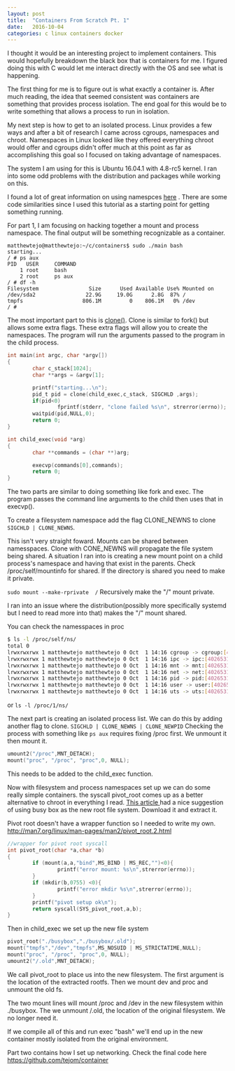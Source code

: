 ```yaml
---
layout: post
title:  "Containers From Scratch Pt. 1"
date:   2016-10-04
categories: c linux containers docker
---
```


I thought it would be an interesting project to implement containers. This would hopefully breakdown the black box that is containers for me. I figured doing this with C would let me interact directly with the OS and see what is happening.

The first thing for me is to figure out is what exactly a container is. After much reading, the idea that seemed consistent was containers are something that provides process isolation. The end goal for this would be to write something that allows a process to run in isolation. 

My next step is how to get to an isolated process. Linux provides a few ways and after a bit of research I came across cgroups, namespaces and chroot. Namespaces in Linux looked like they offered everything chroot would offer and cgroups didn't offer much at this point as far as accomplishing this goal so I focused on taking advantage of namespaces.

The system I am using for this is Ubuntu 16.04.1 with 4.8-rc5 kernel. I ran into some odd problems with the distribution and packages while working on this. 

I found a lot of great information on using namespces <a href="http://crosbymichael.com/creating-containers-part-1.html" >here</a> . There are some code similarities since I used this tutorial as a starting point for getting something running.

For part 1, I am focusing on hacking together a mount and process namespace.
The final output will be something recognizable as a container.

~~~ shell
matthewtejo@matthewtejo:~/c/containers$ sudo ./main bash
starting...
/ # ps aux
PID   USER     COMMAND
    1 root     bash
    2 root     ps aux
/ # df -h
Filesystem                Size      Used Available Use% Mounted on
/dev/sda2                22.9G     19.0G      2.8G  87% /
tmpfs                   806.1M         0    806.1M   0% /dev
/ # 
~~~

The most important part to this is <a href="https://linux.die.net/man/2/clone">clone()</a>. Clone is similar to fork() but allows some extra flags. These extra flags will allow you to create the namespaces. The program will run the arguments passed to the program in the child process. 

~~~ c
int main(int argc, char *argv[])
{
        char c_stack[1024];    
        char **args = &argv[1];

        printf("starting...\n");
        pid_t pid = clone(child_exec,c_stack, SIGCHLD ,args);
        if(pid<0)
                fprintf(stderr, "clone failed %s\n", strerror(errno));
        waitpid(pid,NULL,0);
        return 0;
}
~~~

~~~ c
int child_exec(void *arg)
{
        char **commands = (char **)arg;

        execvp(commands[0],commands);   
        return 0;
}
~~~ 

The two parts are similar to doing something like fork and exec. The program passes the command line arguments to the child then uses that in execvp().

To create a filesystem namespace add the flag CLONE_NEWNS to clone `SIGCHLD | CLONE_NEWNS`.

This isn't very straight foward. Mounts can be shared between namesspaces. Clone with CONE_NEWNS will propagate the file system being shared. A situation I ran into is creating a new mount point on a child process's namespace and having that exist in the parents. Check /proc/self/mountinfo for shared. If the directory is shared you need to make it private.

`sudo mount --make-rprivate  /`
Recursively make the "/" mount private.

I ran into an issue where the distribution(possibly more specifically systemd but I need to read more into that) makes the "/" mount shared.

You can check the namesspaces in proc

``` bash
$ ls -l /proc/self/ns/
total 0
lrwxrwxrwx 1 matthewtejo matthewtejo 0 Oct  1 14:16 cgroup -> cgroup:[4026531835]
lrwxrwxrwx 1 matthewtejo matthewtejo 0 Oct  1 14:16 ipc -> ipc:[4026531839]
lrwxrwxrwx 1 matthewtejo matthewtejo 0 Oct  1 14:16 mnt -> mnt:[4026531840]
lrwxrwxrwx 1 matthewtejo matthewtejo 0 Oct  1 14:16 net -> net:[4026531957]
lrwxrwxrwx 1 matthewtejo matthewtejo 0 Oct  1 14:16 pid -> pid:[4026531836]
lrwxrwxrwx 1 matthewtejo matthewtejo 0 Oct  1 14:16 user -> user:[4026531837]
lrwxrwxrwx 1 matthewtejo matthewtejo 0 Oct  1 14:16 uts -> uts:[4026531838]
```

or `ls -l /proc/1/ns/`

The next part is creating an isolated process list.
We can do this by adding another flag to clone. `SIGCHLD | CLONE_NEWNS | CLONE_NEWPID`
Checking the process with something like `ps aux` requires fixing /proc first. We unmount it then mount it.

``` c
umount2("/proc",MNT_DETACH);
mount("proc", "/proc", "proc",0, NULL);
```

This needs to be added to the child_exec function. 

Now with filesystem and process namespaces set up we can do some really simple containers. the syscall pivot_root comes up as a better alternative to chroot in everything I read. <a href="https://lk4d4.darth.io/posts/unpriv3/" > This article </a> had a nice suggestion of using busy box as the new root file system. Download it and extract it. 

Pivot root doesn't have a wrapper function so I needed to write my own. http://man7.org/linux/man-pages/man2/pivot_root.2.html

``` c
//wrapper for pivot root syscall
int pivot_root(char *a,char *b) 
{
        if (mount(a,a,"bind",MS_BIND | MS_REC,"")<0){
                printf("error mount: %s\n",strerror(errno));
        }   
        if (mkdir(b,0755) <0){
                printf("error mkdir %s\n",strerror(errno));
        }   
        printf("pivot setup ok\n");
        return syscall(SYS_pivot_root,a,b);
}
```

Then in child_exec we set up the new file system

``` c
pivot_root("./busybox","./busybox/.old");
mount("tmpfs","/dev","tmpfs",MS_NOSUID | MS_STRICTATIME,NULL);
mount("proc", "/proc", "proc",0, NULL);
umount2("/.old",MNT_DETACH);
```

We call pivot_root to place us into the new filesystem. The first argument is the location of the extracted rootfs. Then we mount dev and proc and unmount the old fs.

The two mount lines will mount /proc and /dev in the new filesystem within ./busybox. The we unmount /.old, the location of the original filesystem. We no longer need it.

If we compile all of this and run exec "bash" we'll end up in the new container mostly isolated from the original environment.

Part two contains how I set up networking.
Check the final code here https://github.com/tejom/container


